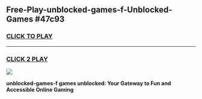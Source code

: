 
## Free-Play-unblocked-games-f-Unblocked-Games #47c93
<h3>
<a href="https://news.freeplayer.one?title=unblocked-games-f&ref=8M">CLICK TO PLAY</a></h3>
<hr>

<h3>
<a href="https://news.freeplayer.one?title=unblocked-games-f&ref=8M">CLICK 2 PLAY</a>
  
</h3>

<a href="https://news.freeplayer.one?title=unblocked-games-f&ref=8M"><img src="https://clearcache.store/games.png"></a>


**unblocked-games-f games unblocked: Your Gateway to Fun and Accessible Online Gaming**
